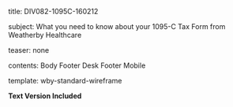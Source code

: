 title:              DIV082-1095C-160212

subject:            What you need to know about your 1095-C Tax Form from Weatherby Healthcare   

teaser:             none

contents:           Body
                    Footer Desk
                    Footer Mobile
                    
template:           wby-standard-wireframe

**Text Version Included**